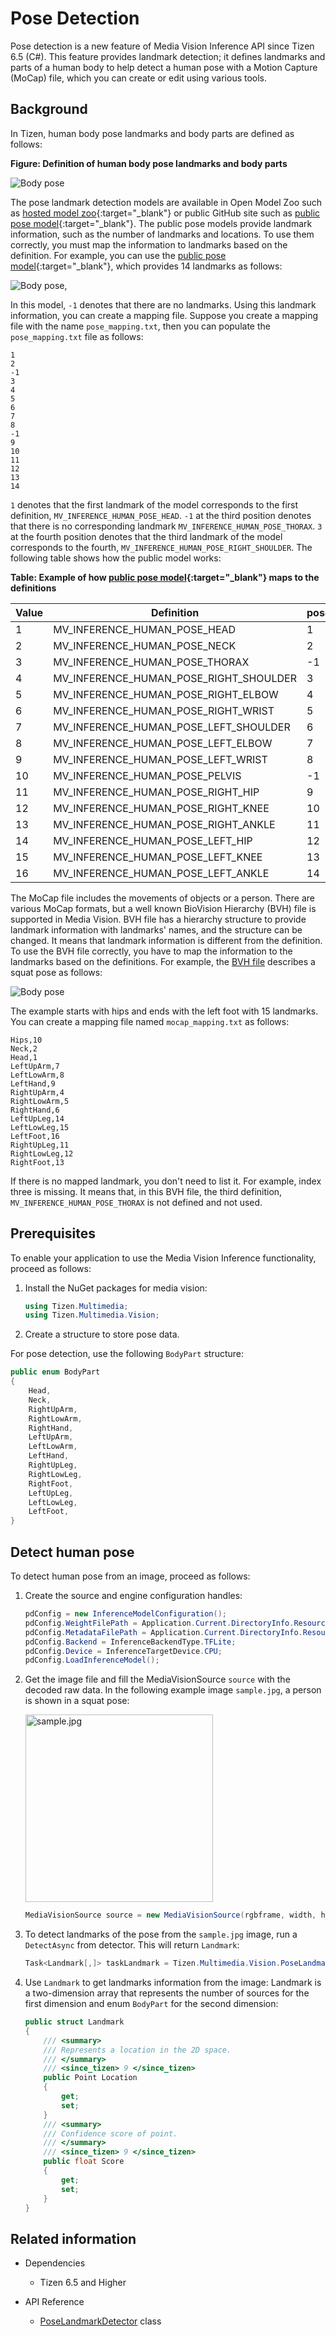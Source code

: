 # Pose Detection

Pose detection is a new feature of Media Vision Inference API since Tizen 6.5 (C#). This feature provides landmark detection; it defines landmarks and parts of a human body to help detect a human pose with a Motion Capture (MoCap) file, which you can create or edit using various tools.

## Background

In Tizen, human body pose landmarks and body parts are defined as follows:

**Figure: Definition of human body pose landmarks and body parts**

![Body pose](/application/native/guides/multimedia/media/mediavision_pose_tizen_def.png)

The pose landmark detection models are available in Open Model Zoo such as [hosted model zoo](https://www.tensorflow.org/lite/guide/hosted_models#floating_point_models){:target="_blank"} or public GitHub site such as [public pose model](https://github.com/tyoungroy/PoseEstimationForMobile){:target="_blank"}. The public pose models provide landmark information, such as the number of landmarks and locations. To use them correctly, you must map the information to landmarks based on the definition. For example, you can use the [public pose model](https://github.com/tyoungroy/PoseEstimationForMobile){:target="_blank"}, which provides 14 landmarks as follows:

![Body pose](/application/native/guides/multimedia/media/mediavision_pose_public_model_def.png),

In this model, `-1` denotes that there are no landmarks. Using this landmark information, you can create a mapping file. Suppose you create a mapping file with the name `pose_mapping.txt`, then you can populate the `pose_mapping.txt` file as follows:

```
1
2
-1
3
4
5
6
7
8
-1
9
10
11
12
13
14
```

`1` denotes that the first landmark of the model corresponds to the first definition,  `MV_INFERENCE_HUMAN_POSE_HEAD`. `-1` at the third position denotes that there is no corresponding landmark `MV_INFERENCE_HUMAN_POSE_THORAX`. `3` at the fourth position denotes that the third landmark of the model corresponds to the fourth, `MV_INFERENCE_HUMAN_POSE_RIGHT_SHOULDER`. The following table shows how the public model works:

**Table: Example of how  [public pose model](https://github.com/tyoungroy/PoseEstimationForMobile){:target="_blank"} maps to the definitions**

| Value | Definition | pose_mapping.txt |
| - | - | - |
| 1 | MV_INFERENCE_HUMAN_POSE_HEAD | 1 |
| 2 | MV_INFERENCE_HUMAN_POSE_NECK | 2 |
| 3 | MV_INFERENCE_HUMAN_POSE_THORAX | -1 |
| 4 | MV_INFERENCE_HUMAN_POSE_RIGHT_SHOULDER | 3 |
| 5 | MV_INFERENCE_HUMAN_POSE_RIGHT_ELBOW | 4 |
| 6 | MV_INFERENCE_HUMAN_POSE_RIGHT_WRIST | 5 |
| 7 | MV_INFERENCE_HUMAN_POSE_LEFT_SHOULDER | 6 |
| 8 | MV_INFERENCE_HUMAN_POSE_LEFT_ELBOW | 7 |
| 9 | MV_INFERENCE_HUMAN_POSE_LEFT_WRIST | 8 |
| 10 | MV_INFERENCE_HUMAN_POSE_PELVIS | -1 |
| 11 | MV_INFERENCE_HUMAN_POSE_RIGHT_HIP | 9 |
| 12 | MV_INFERENCE_HUMAN_POSE_RIGHT_KNEE | 10 |
| 13 | MV_INFERENCE_HUMAN_POSE_RIGHT_ANKLE | 11 |
| 14 | MV_INFERENCE_HUMAN_POSE_LEFT_HIP | 12 |
| 15 | MV_INFERENCE_HUMAN_POSE_LEFT_KNEE | 13 |
| 16 | MV_INFERENCE_HUMAN_POSE_LEFT_ANKLE | 14 |


The MoCap file includes the movements of objects or a person. There are various MoCap formats, but a well known BioVision Hierarchy (BVH) file is supported in Media Vision. BVH file has a hierarchy structure to provide landmark information with landmarks' names, and the structure can be changed. It means that landmark information is different from the definition. To use the BVH file correctly, you have to map the information to the landmarks based on the definitions. For example, the [BVH file](/application/native/guides/multimedia/media/mediavision_pose_bvh_sample.bvh) describes a squat pose as follows:

![Body pose](/application/native/guides/multimedia/media/mediavision_pose_bvh_sample.png)

The example starts with hips and ends with the left foot with 15 landmarks. You can create a mapping file named `mocap_mapping.txt` as follows:

```
Hips,10
Neck,2
Head,1
LeftUpArm,7
LeftLowArm,8
LeftHand,9
RightUpArm,4
RightLowArm,5
RightHand,6
LeftUpLeg,14
LeftLowLeg,15
LeftFoot,16
RightUpLeg,11
RightLowLeg,12
RightFoot,13
```
If there is no mapped landmark, you don't need to list it. For example, index three is missing. It means that, in this BVH file, the third definition, `MV_INFERENCE_HUMAN_POSE_THORAX` is not defined and not used.

## Prerequisites

To enable your application to use the Media Vision Inference functionality, proceed as follows:

1.  Install the NuGet packages for media vision:

    ```csharp
    using Tizen.Multimedia;
    using Tizen.Multimedia.Vision;
    ```
2.  Create a structure to store pose data.

   For pose detection, use the following `BodyPart` structure:

   ```csharp
   public enum BodyPart
   {
       Head,
       Neck,
       RightUpArm,
       RightLowArm,
       RightHand,
       LeftUpArm,
       LeftLowArm,
       LeftHand,
       RightUpLeg,
       RightLowLeg,
       RightFoot,
       LeftUpLeg,
       LeftLowLeg,
       LeftFoot,
   }
   ```

## Detect human pose

To detect human pose from an image, proceed as follows:

1. Create the source and engine configuration handles:

   ```csharp
   pdConfig = new InferenceModelConfiguration();
   pdConfig.WeightFilePath = Application.Current.DirectoryInfo.Resource + "model.tflite";
   pdConfig.MetadataFilePath = Application.Current.DirectoryInfo.Resource + "model.json";
   pdConfig.Backend = InferenceBackendType.TFLite;
   pdConfig.Device = InferenceTargetDevice.CPU;
   pdConfig.LoadInferenceModel();
   ```

2. Get the image file and fill the MediaVisionSource `source` with the decoded raw data.
   In the following example image `sample.jpg`, a person is shown in a squat pose:

   <img alt="sample.jpg" src="/application/native/guides/multimedia/media/mediavision_pose_sample_sumo.png" width=300>

   ```csharp
   MediaVisionSource source = new MediaVisionSource(rgbframe, width, height, Tizen.Multimedia.ColorSpace.Rgb888);
   ```

3. To detect landmarks of the pose from the `sample.jpg` image, run a `DetectAsync` from detector.
   This will return `Landmark`:

   ```csharp
   Task<Landmark[,]> taskLandmark = Tizen.Multimedia.Vision.PoseLandmarkDetector.DetectAsync(source, pdConfig);
   ```

4. Use `Landmark` to get landmarks information from the image:
   Landmark is a two-dimension array that represents the number of sources for the first dimension and enum `BodyPart` for the second dimension:

    ```csharp
    public struct Landmark
    {
        /// <summary>
        /// Represents a location in the 2D space.
        /// </summary>
        /// <since_tizen> 9 </since_tizen>
        public Point Location
        {
            get;
            set;
        }
        /// <summary>
        /// Confidence score of point.
        /// </summary>
        /// <since_tizen> 9 </since_tizen>
        public float Score
        {
            get;
            set;
        }
    }
    ```

## Related information

- Dependencies
  - Tizen 6.5 and Higher

- API Reference
  - [PoseLandmarkDetector](/application/dotnet/api/TizenFX/latest/api/Tizen.Multimedia.Vision.PoseLandmarkDetector.html) class